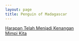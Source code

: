 ```yaml
---
layout: page
title: Penguin of Madagascar
---
```


<div class="htl">
  <a href="/harapantelahmenjadikenangan-penguinofmadagascar">
Harapan Telah Menjadi Kenangan
  </a>
</div>
<div class="htl">
  <a href="/mimpikita-penguinofmadagascar">
Mimpi Kita
  </a>
</div>
